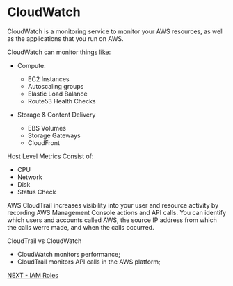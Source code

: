 # CloudWatch  

CloudWatch is a monitoring service to monitor your AWS resources, as well as the applications that you run on AWS.  

CloudWatch can monitor things like:  
* Compute:
  * EC2 Instances
  * Autoscaling groups  
  * Elastic Load Balance  
  * Route53 Health Checks  

* Storage & Content Delivery  
  * EBS Volumes  
  * Storage Gateways
  * CloudFront  


Host Level Metrics Consist of:

* CPU  
* Network  
* Disk  
* Status Check  


AWS CloudTrail increases visibility into your user and resource activity by recording AWS Management Console actions and API calls. You can identify which users and accounts called AWS, the source IP address from which the calls werre made, and when the calls occurred.  

CloudTrail vs CloudWatch  

* CloudWatch monitors performance;  
* CloudTrail monitors API calls in the AWS platform;  

[NEXT - IAM Roles](roles_ec2.md)
